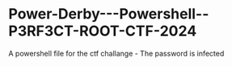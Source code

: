 # Power-Derby---Powershell--P3RF3CT-ROOT-CTF-2024
A powershell file for the ctf challange - The password is infected
